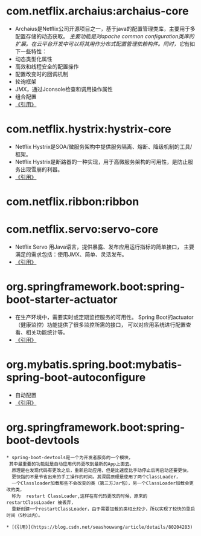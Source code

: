 # com.netflix.archaius:archaius-core
 * Archaius是Netflix公司开源项目之一，基于java的配置管理类库，主要用于多配置存储的动态获取。
*主要功能是对apache common configuration类库的扩展。在云平台开发中可以将其用作分布式配置管理依赖构件。同时，它*有如下一些特性：
  * 动态类型化属性
  * 高效和线程安全的配置操作
  * 配置改变时的回调机制
  * 轮询框架
  * JMX，通过Jconsole检查和调用操作属性
  * 组合配置
  * [《引用》](https://blog.csdn.net/mzh_cn/article/details/80636718)

# com.netflix.hystrix:hystrix-core
  * Netflix Hystrix是SOA/微服务架构中提供服务隔离、熔断、降级机制的工具/框架。
  * Netflix Hystrix是断路器的一种实现，用于高微服务架构的可用性，是防止服务出现雪崩的利器。
  * [《引用》](https://cloud.tencent.com/developer/article/1333814)
# com.netflix.ribbon:ribbon

# com.netflix.servo:servo-core
  * Netflix Servo 用Java语言，提供暴露、发布应用运行指标的简单接口，
      主要满足的需求包括：使用JMX、简单、灵活发布。
   * [《引用》](https://www.oschina.net/p/netflix-servo)


# org.springframework.boot:spring-boot-starter-actuator
  * 在生产环境中，需要实时或定期监控服务的可用性。
       Spring Boot的actuator（健康监控）功能提供了很多监控所需的接口，
       可以对应用系统进行配置查看、相关功能统计等。
   * [《引用》](https://www.cnblogs.com/EasonJim/p/7613333.html)

#  org.mybatis.spring.boot:mybatis-spring-boot-autoconfigure

   * 自动配置
   * [《引用》](https://blog.csdn.net/seashouwang/article/details/80299571)

# org.springframework.boot:spring-boot-devtools

    * spring-boot-devtools是一个为开发者服务的一个模块，
     其中最重要的功能就是自动应用代码更改到最新的App上面去。
      原理是在发现代码有更改之后，重新启动应用，但是比速度比手动停止后再启动还要更快，
      更快指的不是节省出来的手工操作的时间。其深层原理是使用了两个ClassLoader，
      一个Classloader加载那些不会改变的类（第三方Jar包），另一个ClassLoader加载会更改的类，
      称为  restart ClassLoader,这样在有代码更改的时候，原来的restartClassLoader 被丢弃，
      重新创建一个restartClassLoader，由于需要加载的类相比较少，所以实现了较快的重启时间（5秒以内）。

    * [《引用》](https://blog.csdn.net/seashouwang/article/details/80204283)

